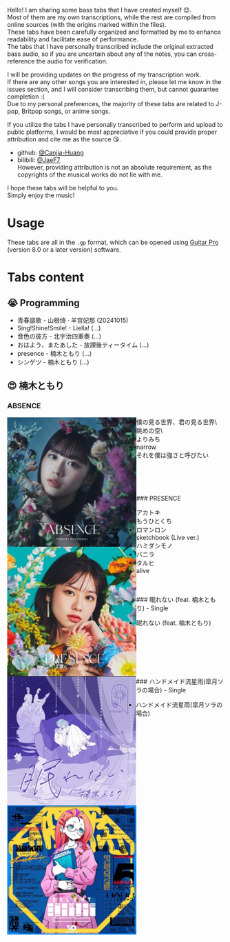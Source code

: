 Hello! I am sharing some bass tabs that I have created myself :blush:.  
Most of them are my own transcriptions, while the rest are compiled from online sources (with the origins marked within the files).  
These tabs have been carefully organized and formatted by me to enhance readability and facilitate ease of performance.  
The tabs that I have personally transcribed include the original extracted bass audio, so if you are uncertain about any of the notes, you can cross-reference the audio for verification.  

I will be providing updates on the progress of my transcription work.  
If there are any other songs you are interested in, please let me know in the issues section, and I will consider transcribing them, but cannot guarantee completion :(  
Due to my personal preferences, the majority of these tabs are related to J-pop, Britpop songs, or anime songs.

If you utilize the tabs I have personally transcribed to perform and upload to public platforms, I would be most appreciative if you could provide proper attribution and cite me as the source :kissing_heart:.  
- github: [@Canjia-Huang](https://github.com/Canjia-Huang)  
- bilibili: [@JaeF7](https://space.bilibili.com/3041026?spm_id_from=333.1245.0.0)  
However, providing attribution is not an absolute requirement, as the copyrights of the musical works do not lie with me.

I hope these tabs will be helpful to you.  
Simply enjoy the music!
# Usage
These tabs are all in the `.gp` format, which can be opened using [Guitar Pro](https://www.guitar-pro.com/) (version 8.0 or a later version) software.
# Tabs content
## :sob: Programming
- 青春謳歌 - 山根绮 · 羊宫妃那 (20241015)  
- Sing!Shine!Smile! - Liella! (...)  
- 音色の彼方 - 北宇治四重奏 (...)  
- おはよう、またあした - 放課後ティータイム (...)  
- presence - 楠木ともり (...)  
- シンゲツ - 楠木ともり (...)  
## :heart_eyes: 楠木ともり
### ABSENCE
<img align="left" height="300" title="ABSENCE" src="pic/ABSENCE.png">
</img>

- 僕の見る世界、君の見る世界\
- 眺めの空\
- よりみち 
- narrow  
- それを僕は強さと呼びたい
<br/>
<br/>
<br/>
<br/>
### PRESENCE
<img align="left" height="300" title="PRESENCE" src="pic/PRESENCE.png"/>

- アカトキ  
- もうひとくち  
- ロマンロン  
- sketchbook (Live ver.)  
- ハミダシモノ  
- バニラ  
- タルヒ  
- alive  
<br/>
<br/>
### 眠れない (feat. 楠木ともり) - Single
<img align="left" height="300" title="眠れない (feat. 楠木ともり) - Single" src="pic/眠れない (feat. 楠木ともり) - Single.png"/>

- 眠れない (feat. 楠木ともり)
<br/>
<br/>
<br/>
<br/>
<br/>
<br/>
### ハンドメイド流星雨(皐月ソラの場合) - Single
<img align="left" height="300" title="ハンドメイド流星雨(皐月ソラの場合) - Single" src="pic/ハンドメイド流星雨(皐月ソラの場合) - Single.png"/>

- ハンドメイド流星雨(皐月ソラの場合)
<br/>
<br/>
<br/>
<br/>
<br/>
<br/>